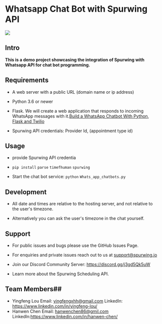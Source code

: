 # Whatsapp Chat Bot with Spurwing API #
![](https://i.postimg.cc/P5SdxtLt/3.jpg)
## Intro ##
**This is a demo project showcasing the integration of Spurwing with Whatsapp API for chat bot programming.**
## Requirements ##
- A web server with a public URL (domain name or ip address)
- Python 3.6 or newer
- Flask. We will create a web application that responds to incoming WhatsApp messages with it.[Build a WhatsApp Chatbot With Python, Flask and Twilio](https://www.twilio.com/blog/build-a-whatsapp-chatbot-with-python-flask-and-twilio)

- Spurwing API credentials: Provider Id, (appointment type id)
## Usage ##
- provide Spurwing API credentia

- `pip install` `parse` `timefhuman` `spurwing`

- Start the chat bot service: `python` `Whats_app_chatbots.py`

## Development ##
- All date and times are relative to the hosting server, and not relative to the user's timezone. 

- Alternatively you can ask the user's timezone in the chat yourself.

## Support ##
- For public issues and bugs please use the GitHub Issues Page.

- For enquiries and private issues reach out to us at support@spurwing.io

- Join our Discord Community Server: https://discord.gg/j3gd5Qk5uW

- Learn more about the Spurwing Scheduling API.

## Team Members##
- Yingfeng Lou Email: yingfengxhh@gmail.com LinkedIn: https://www.linkedin.com/in/yingfeng-lou/
- Hanwen Chen Email: hanwenchen86@gmil.com LinkedIn:https://www.linkedin.com/in/hanwen-chen/
